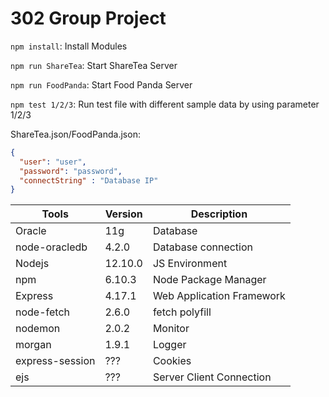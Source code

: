 # 302 Group Project

`npm install`: Install Modules

`npm run ShareTea`: Start ShareTea Server

`npm run FoodPanda`: Start Food Panda Server

`npm test 1/2/3`: Run test file with different sample data by using parameter 1/2/3

ShareTea.json/FoodPanda.json:

```json
{
  "user": "user",
  "password": "password",
  "connectString" : "Database IP"
}
```

| Tools                 | Version | Description               |
|-----------------------|---------|---------------------------|
| Oracle                | 11g     | Database                  |
| node-oracledb         | 4.2.0   | Database connection       |
| Nodejs                | 12.10.0 | JS Environment            |
| npm                   | 6.10.3  | Node Package Manager      |
| Express               | 4.17.1  | Web Application Framework |
| node-fetch            | 2.6.0   | fetch polyfill            |
| nodemon               | 2.0.2   | Monitor                   |
| morgan                | 1.9.1   | Logger                    |
| express-session       | ???     | Cookies                   |
| ejs                   | ???     | Server Client Connection  |
